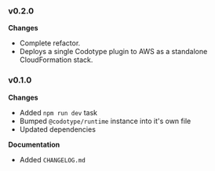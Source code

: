 ### v0.2.0

**Changes**

-   Complete refactor.
-   Deploys a single Codotype plugin to AWS as a standalone CloudFormation stack.

### v0.1.0

**Changes**

-   Added `npm run dev` task
-   Bumped `@codotype/runtime` instance into it's own file
-   Updated dependencies

**Documentation**

-   Added `CHANGELOG.md`

